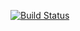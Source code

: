 [![Build Status](https://travis-ci.org/influunt/influunt.svg?branch=travis)](https://travis-ci.org/influunt/influunt)
